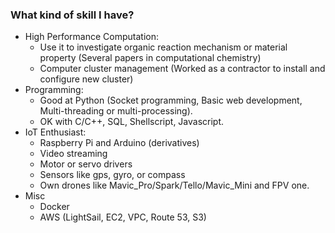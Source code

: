 ### What kind of skill I have?
* High Performance Computation: 
  * Use it to investigate organic reaction mechanism or material property (Several papers in computational chemistry)
  * Computer cluster management (Worked as a contractor to install and configure new cluster)
* Programming:
  * Good at Python (Socket programming, Basic web development, Multi-threading or multi-processing).
  * OK with C/C++, SQL, Shellscript, Javascript.
* IoT Enthusiast:
  * Raspberry Pi and Arduino (derivatives)
  * Video streaming
  * Motor or servo drivers
  * Sensors like gps, gyro, or compass
  * Own drones like Mavic_Pro/Spark/Tello/Mavic_Mini and FPV one. 
* Misc
  * Docker
  * AWS (LightSail, EC2, VPC, Route 53, S3)
